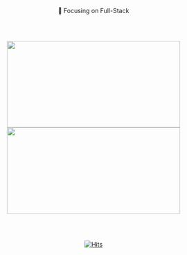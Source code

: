 

<div align=center>
  
  🔭 Focusing on Full-Stack

  <br/><br/>

  <div style="display: inline-block;">
    <img src="https://github-readme-stats.vercel.app/api/top-langs/?username=Potatoplz&layout=compact&theme=blue-green&hide=css,html,php,dockerfile,scss,gherkin" width="400" height="200"/>
    <img src="https://render.gitanimals.org/farms/Potatoplz" width="400" height="200"/>
  </div>

  <br/><br/>
  
  [![Hits](https://hits.seeyoufarm.com/api/count/incr/badge.svg?url=https%3A%2F%2Fgithub.com%2FPotatoplz&count_bg=%23232525&title_bg=%23555555&icon=&icon_color=%23E7E7E7&title=hits&edge_flat=true)](https://hits.seeyoufarm.com)
</div>

